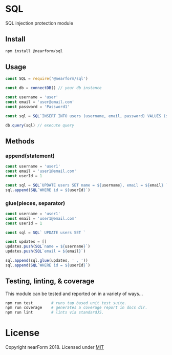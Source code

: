 # SQL
SQL injection protection module

## Install

```sh
npm install @nearform/sql
```

## Usage
```js
const SQL = require('@nearform/sql')

const db = connectDB() // your db instance

const username = 'user'
const email = 'user@email.com'
const password = 'Password1'

const sql = SQL`INSERT INTO users (username, email, password) VALUES (${username},${email},${password})` // generate SQL query

db.query(sql) // execute query
```

## Methods
### append(statement)
```js
const username = 'user1'
const email = 'user1@email.com'
const userId = 1

const sql = SQL`UPDATE users SET name = ${username}, email = ${email} `
sql.append(SQL`WHERE id = ${userId}`)
```

### glue(pieces, separator)
```js
const username = 'user1'
const email = 'user1@email.com'
const userId = 1

const sql = SQL` UPDATE users SET `

const updates = []
updates.push(SQL`name = ${username}`)
updates.push(SQL`email = ${email}`)

sql.append(sql.glue(updates, ' , '))
sql.append(SQL`WHERE id = ${userId}`)
```

## Testing, linting, & coverage
This module can be tested and reported on in a variety of ways...
```sh
npm run test        # runs tap based unit test suite.
npm run coverage    # generates a coverage report in docs dir.
npm run lint        # lints via standardJS.
```

# License
Copyright nearForm 2018. Licensed under [MIT][License]

[License]: ./LICENSE.md 
